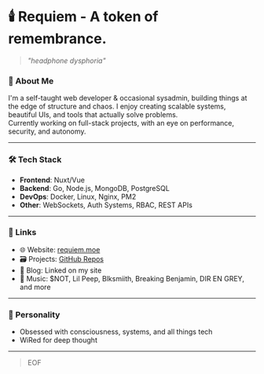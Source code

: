 # 🕯️ Requiem - A token of remembrance.

> *"headphone dysphoria"*

### 🧠 About Me
I'm a self-taught web developer & occasional sysadmin, building things at the edge of structure and chaos. I enjoy creating scalable systems, beautiful UIs, and tools that actually solve problems.  
Currently working on full-stack projects, with an eye on performance, security, and autonomy.

---

### 🛠️ Tech Stack
- **Frontend**: Nuxt/Vue
- **Backend**: Go, Node.js, MongoDB, PostgreSQL
- **DevOps**: Docker, Linux, Nginx, PM2
- **Other**: WebSockets, Auth Systems, RBAC, REST APIs

---

### 🔗 Links
- 🌐 Website: [requiem.moe](https://requiem.moe)
- 🗃️ Projects: [GitHub Repos](https://github.com/sevensrequiem)
- 🧪 Blog: Linked on my site
- 🖤 Music: $NOT, Lil Peep, Blksmiith, Breaking Benjamin, DIR EN GREY, and more

---

### 🧩 Personality
- Obsessed with consciousness, systems, and all things tech
- WiRed for deep thought

---

> EOF

